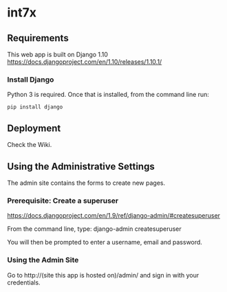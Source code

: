 # int7x
## Requirements

This web app is built on Django 1.10
https://docs.djangoproject.com/en/1.10/releases/1.10.1/

### Install Django

Python 3 is required. Once that is installed, from the command line run:

    pip install django

## Deployment
Check the Wiki.

## Using the Administrative Settings
The admin site contains the forms to create new pages.

### Prerequisite: Create a superuser
https://docs.djangoproject.com/en/1.9/ref/django-admin/#createsuperuser

From the command line, type:
    django-admin createsuperuser

You will then be prompted to enter a username, email and password.

### Using the Admin Site
Go to http://(site this app is hosted on)/admin/ and sign in with your credentials.
